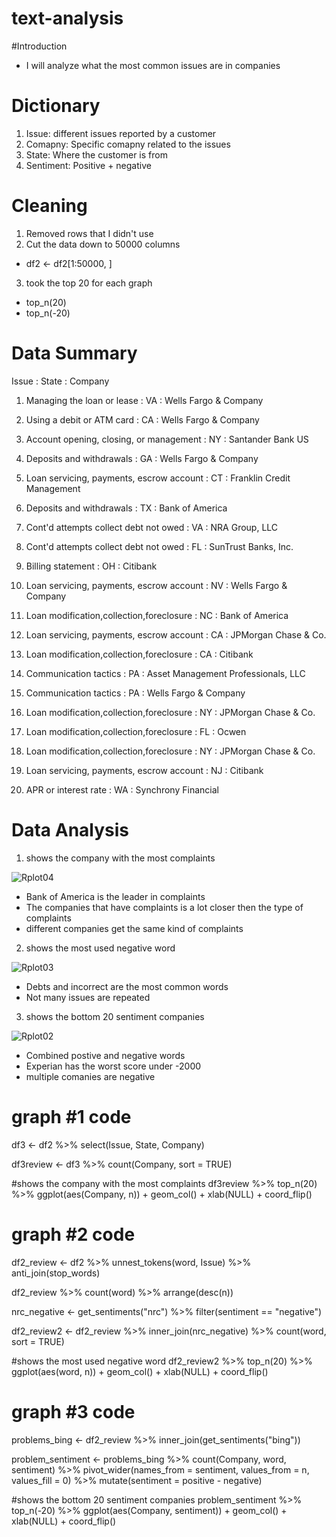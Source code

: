 # text-analysis
#Introduction
- I will analyze what the most common issues are in companies


# Dictionary 
1. Issue: different issues reported by a customer
2. Comapny: Specific comapny related to the issues 
3. State: Where the customer is from 
4. Sentiment: Positive + negative

# Cleaning
1. Removed rows that I didn't use
2. Cut the data down to 50000 columns
- df2 <- df2[1:50000, ]
3. took the top 20 for each graph
- top_n(20)
- top_n(-20)

# Data Summary
  Issue : State : Company
  1. Managing the loan or lease : VA : Wells Fargo & Company

  2. Using a debit or ATM card : CA : Wells Fargo & Company

  3. Account opening, closing, or management : NY : Santander Bank US

   4. Deposits and withdrawals : GA : Wells Fargo & Company

  5. Loan servicing, payments, escrow account : CT : Franklin Credit Management

  6. Deposits and withdrawals : TX : Bank of America
  
   7. Cont'd attempts collect debt not owed : VA : NRA Group, LLC

  8. Cont'd attempts collect debt not owed : FL : SunTrust Banks, Inc.

  9. Billing statement : OH : Citibank

  10. Loan servicing, payments, escrow account : NV : Wells Fargo & Company

  11. Loan modification,collection,foreclosure : NC : Bank of America

  12. Loan servicing, payments, escrow account : CA : JPMorgan Chase & Co.

  13. Loan modification,collection,foreclosure : CA : Citibank

  14. Communication tactics : PA : Asset Management Professionals, LLC

  15. Communication tactics : PA : Wells Fargo & Company

  16. Loan modification,collection,foreclosure : NY : JPMorgan Chase & Co.

  17. Loan modification,collection,foreclosure : FL : Ocwen

  18. Loan modification,collection,foreclosure : NY : JPMorgan Chase & Co.

  19. Loan servicing, payments, escrow account : NJ : Citibank

  20. APR or interest rate : WA : Synchrony Financial


# Data Analysis
1. shows the company with the most complaints

![Rplot04](https://user-images.githubusercontent.com/113206712/222854806-aa75652d-9789-483d-9345-2eb3ea3a76dd.png)
- Bank of America is the leader in complaints
- The companies that have complaints is a lot closer then the type of complaints
- different companies get the same kind of complaints

2. shows the most used negative word

![Rplot03](https://user-images.githubusercontent.com/113206712/222854581-f06da9ae-8d48-470f-ac38-f7be090b20d3.png)
- Debts and incorrect are the most common words
- Not many issues are repeated

3. shows the bottom 20 sentiment companies

![Rplot02](https://user-images.githubusercontent.com/113206712/222854573-6e0dcdf6-8756-4be6-8896-ddf6b097b24f.png)

- Combined postive and negative words
- Experian has the worst score under -2000
- multiple comanies are negative


 

# graph #1 code

df3 <- df2 %>%
  select(Issue, State, Company)

df3review <- df3 %>% 
  count(Company, sort = TRUE) 

#shows the company with the most complaints
df3review %>%  top_n(20) %>% ggplot(aes(Company, n)) + geom_col() + xlab(NULL) + coord_flip()


# graph #2 code 

df2_review <- df2 %>%
  unnest_tokens(word, Issue) %>%
  anti_join(stop_words) 

df2_review %>%
  count(word) %>%
  arrange(desc(n))



nrc_negative <- get_sentiments("nrc") %>% 
  filter(sentiment == "negative")

df2_review2 <- df2_review %>%
  inner_join(nrc_negative) %>%
  count(word, sort = TRUE)


#shows the most used negative word
df2_review2 %>% top_n(20) %>% ggplot(aes(word, n)) + geom_col() + xlab(NULL) + coord_flip()


# graph #3 code

problems_bing <- df2_review %>%
  inner_join(get_sentiments("bing")) 
  

problem_sentiment <- problems_bing %>%
  count(Company, word, sentiment) %>%
  pivot_wider(names_from = sentiment, values_from = n, values_fill = 0) %>% 
  mutate(sentiment = positive - negative)

#shows the bottom 20 sentiment companies
problem_sentiment %>%  top_n(-20) %>% ggplot(aes(Company, sentiment)) + geom_col() + xlab(NULL) + coord_flip()  


